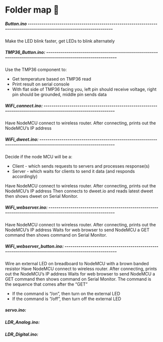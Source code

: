 # Folder map 🌳

##### Button.ino -----------------------------------------------------------------------------------------------------------------------
Make the LED blink faster, get LEDs to blink alternately 

##### TMP36_Button.ino: ----------------------------------------------------------------------------------------------------------------
Use the TMP36 component to: 
- Get temperature based on TMP36 read
- Print result on serial console 
- With flat side of TMP36 facing you, left pin should receive voltage, right pin should be grounded, middle pin sends data

##### WiFi_connect.ino: ----------------------------------------------------------------------------------------------------------------
Have NodeMCU connect to wireless router. After connecting, prints out the NodeMCU’s IP address 

##### WiFi_dweet.ino: ------------------------------------------------------------------------------------------------------------------
Decide if the node MCU will be a:
- Client - which sends requests to servers and processes response(s)
- Server - which waits for clients to send it data (and responds accordingly)

Have NodeMCU connect to wireless router. After connecting, prints out the NodeMCU’s IP address 
Then connects to dweet.io and reads latest dweet then shows dweet on Serial Monitor.

##### WiFi_webserver.ino: --------------------------------------------------------------------------------------------------------------
Have NodeMCU connect to wireless router. After connecting, prints out the NodeMCU’s IP address 
Waits for web browser to send NodeMCU a GET command then shows command on Serial Monitor.

##### WiFi_webserver_button.ino: -------------------------------------------------------------------------------------------------------
Wire an external LED on breadboard to NodeMCU with a brown banded resistor
Have NodeMCU connect to wireless router. After connecting, prints out the NodeMCU’s IP address 
Waits for web browser to send NodeMCU a GET command then shows command on Serial Monitor. 
The command is the sequence that comes after the “GET”
- If the command is “/on”, then turn on the external LED 
- If the command is “/off”, then turn off the external LED 

##### servo.ino:

##### LDR_Analog.ino:	

##### LDR_Digital.ino:
